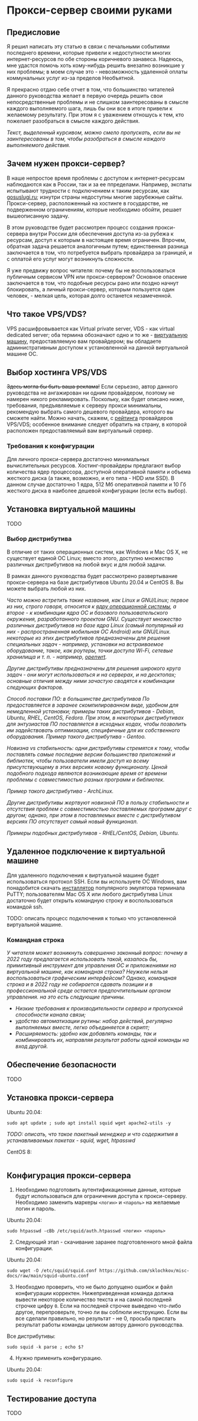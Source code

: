 # Прокси-сервер своими руками

## Предисловие

Я решил написать эту статью в связи с печальными событиями последнего времени,
которые привели к недоступности многих интернет-ресурсов по обе стороны
коричневого занавеса. Надеюсь, мне удастся помочь хоть кому-нибудь решить
внезапно возникшие у них проблемы; в моем случае это - невозможность
удаленной оплаты коммунальных услуг из-за пределов Необъятной.

Я прекрасно отдаю себе отчет в том, что большинство читателей данного
руководства желает в первую очередь решить свои непосредственные проблемы
и не слишком заинтересованы в смысле каждого выполняемого шага, лишь бы они все
в итоге привели к желаемому результату. При этом я с уважением отношусь к тем,
кто пожелает разобраться в смысле каждого действия.

*Текст, выделенный курсивом, можно смело пропускать, если вы не заинтересованы
в том, чтобы разобраться в смысле каждого выполняемого действия.*

## Зачем нужен прокси-сервер?

В наше непростое время проблемы с доступом к интернет-ресурсам наблюдаются
как в России, так и за ее ппределами. Например, экспаты испытывают трудности
с подключением к таким ресурсам, как [gosuslugi.ru](https://www.gosuslugi.ru/);
изнутри страны недоступны многие зарубежные сайты. Прокси-сервер, расположенный
на хостинге в государстве, не подверженном ограничениям, которые необходимо
обойти, решает вышеописанную задачу.

В этом руководстве будет рассмотрен процесс создания прокси-сервера внутри
России для обеспечения доступа из-за рубежа к ресурсам, доступ к которым в
настоящее время ограничен. Впрочем, обратная задача решается аналогичным путем;
единственная разница заключается в том, что потребуется выбрать провайдера
за границей, и с оплатой его услуг могут возникнуть сложности.

Я уже предвижу вопрос читателя: почему бы не воспользоваться публичным
сервисом VPN или прокси-сервером? Основное опасение заключается в том, что
подобные ресурсы рано или поздно начнут блокировать, а личный прокси-сервер,
которым пользуется один человек, - мелкая цель, которая долго останется
незамеченной.

## Что такое VPS/VDS?

VPS расшифровывается как Virtual private server, VDS - как virtual dedicated
server; оба термина обозначают одно и то же - 
[виртуальную машину](https://ru.wikipedia.org/wiki/%D0%92%D0%B8%D1%80%D1%82%D1%83%D0%B0%D0%BB%D1%8C%D0%BD%D0%B0%D1%8F_%D0%BC%D0%B0%D1%88%D0%B8%D0%BD%D0%B0),
предоставляемую вам провайдером; вы обладаете административным доступом к
установленной на данной виртуальной машине ОС.

## Выбор хостинга VPS/VDS

~~Здесь могла бы быть ваша реклама!~~ Если серьезно, автор данного руководства
не ангажирован ни одним провайдером, поэтому не намерен никого рекламировать.
Поскольку, как будет описано ниже, требования, предъявляемые к серверу прокси
минимальны, рекомендую выбрать самого дешевого провайдера, которого вы сможете
найти. Можно начать, скажем, с
[рейтинга](https://ru.hostings.info/hostings/rating/vps-vds)
провайдеров VPS/VDS; особенное внимание следует обратить на страну, в которой
расположен предоставляемый вам виртуальный сервер.

### Требования к конфигурации

Для личного прокси-сервера достаточно минимальных вычислительных ресурсов.
Хостинг-провайдеры предлагают выбор количества ядер процессора, доступной
оперативной памяти и объема жесткого диска (а также, возможно, и его типа -
HDD или SSD). В данном случае достаточно 1 ядра, 512 Мб оперативной памяти
и 10 Гб жесткого диска в наиболее дешевой конфигурации (если есть выбор).

## Установка виртуальной машины

TODO

### Выбор дистрибутива

В отличие от таких операционных систем, как Windows и Mac OS X, не существует
единой ОС Linux; вместо этого, доступно множество различных дистрибутивов
на любой вкус и для любой задачи.

В рамках данного руководства будет рассмотрено развертывание прокси-сервера
на базе дистрибутивов Ubuntu 20.04 и CentOS 8. Вы можете выбрать любой из
них.

*Часто можно встретить такие названия, как Linux и GNU/Linux; первое из
них, строго говоря, относится к
[ядру операционной системы](https://ru.wikipedia.org/wiki/%D0%AF%D0%B4%D1%80%D0%BE_%D0%BE%D0%BF%D0%B5%D1%80%D0%B0%D1%86%D0%B8%D0%BE%D0%BD%D0%BD%D0%BE%D0%B9_%D1%81%D0%B8%D1%81%D1%82%D0%B5%D0%BC%D1%8B),
а второе - к комбинации ядра ОС и базового пользовательского окружения,
разработанного проектом GNU. Существует множество различных дистрибутивов
на базе ядра Linux (самый популярный из них - распространенная мобильная ОС
Android) или GNU/Linux.
некоторые из этих дистрибутивов предназначены для решения специальных задач -
например, установки на встраиваемое оборудование, такое, как роутеры, точки
доступа Wi-Fi, сетевые хранилища и т. п. - например,
[openwrt](https://openwrt.org/).*

*Другие дистрибутивы предназначены для решения широкого круга задач - они
могут использоваться и на серверах, и на десктопах; основные отличия между ними
зачастую сводятся к комбинации следующих факторов.*

*Способ поставки ПО: в большинстве дистрибутивов По предоставляется в заранее
скомпилированном виде, удобном для немедленной установки; примеры таких
дистрибутивов - Debian, Ubuntu, RHEL, CentOS, Fedora. При этом, в некоторых
дистрибутивах для энтузиастов ПО поставляется в исходных кодах, чтобы позволить
им задействовать оптимизации, специфичные для их собственного оборудования.
Пример такого дистрибутива - Gentoo.*

*Новизна vs стабильность: одни дистрибутивы стремятся к тому, чтобы поставлять
самые последние версии большинства приложений и библиотек, чтобы пользователи
имели доступ ко всему присутствующему в этих версиях новому функционалу. Ценой
подобного подхода являются возникающие время от времени проблемы с
совместимостью разных программ и библиотек.*

*Пример такого дистрибутива - ArchLinux.*

*Другие дистрибутивы жертвуют новизной ПО в пользу стабильности и отсутствия
проблем с совместимостью поставляемых программ друг с другом; однако, при
этом в поставляемых вместе с дистрибутивом версиях ПО отсутствует самый
новый функционал.*

*Примеры подобных дистрибутивов - RHEL/CentOS, Debian, Ubuntu.*

## Удаленное подключение к виртуальной машине

Для удаленного подключения к виртуальной машине будет использоваться протокол
SSH. Если вы используете ОС Windows, вам понадобится скачать
[инсталлятор](https://the.earth.li/~sgtatham/putty/latest/w64/putty-64bit-0.76-installer.msi)
популярного эмулятора терминала PuTTY; пользователям Mac OS X или любого
дистрибутива Linux достаточно будет открыть командную строку и воспользоваться
командой ssh.

TODO: описать процесс подключения к только что установленной виртуальной
машине.

### Командная строка

*У читателя может возникнуть совершенно законный вопрос: почему в 2022 году
предлагается использовать такой, казалось бы, примитивный инструмент для
управления ОС и приложениями на виртуальной машине, как командная строка?
Неужели нельзя воспользоваться графическим интерфейсом? Однако, командная
строка и в 2022 году не собирается сдавать позиции и в профессиональной среде
остается предпочтительным органом управления. на это есть следующие причины.*

* *Низкие требования к производительности сервера и пропускной способности
канала связи;*
* *удобство автоматизации рутины: набор действий, регулярно выполняемых вместе,
легко объединяется в скрипт;*
* *Расширяемость: удобно как добавлять команды, так и комбинировать их,
направляя результат работы одной команды на вход другой.*

## Обеспечение безопасности

TODO

## Установка прокси-сервера

Ubuntu 20.04:
```
sudo apt update ; sudo apt install squid wget apache2-utils -y
```

*TODO: описать, что такое пакетный менеджер и что содержитмя в устанавливаемых
пакетах - squid, wget, htpasswd*

CentOS 8:
```

```

## Конфигурация прокси-сервера


1. Необходимо подготовить аутентификационные данные, которые будут
использоваться для ограничения доступа к прокси-серверу. Необходимо заменить
маркеры `<логин>` и `<пароль>` на желаемые логин и пароль.

Ubuntu 20.04:
```
sudo htpasswd -cBb /etc/squid/auth.htpasswd <логин> <пароль>
```

2. Следующий этап - скачивание заранее подготовленного мной файла конфигурации.

Ubuntu 20.04:
```
sudo wget -O /etc/squid/squid.conf https://github.com/sklochkov/misc-docs/raw/main/squid-ubuntu.conf
```

3. Необходмо проверить, что не было допущено ошибок и файл конфигурации
корректен. Нижеприведенная команда должна вывести некоторое количество текста
и на самой последней строчке цифру `0`. Если на последней строчке выведено
что-либо другое, перепроверьте, точно ли вы соблюли инструкцию. Если вы все
сделали правильно, но результат - не 0, просьба прислать результат работы
команды целиком автору данного руководства.

Все дистрибутивы:
```
sudo squid -k parse ; echo $?
```

4. Нужно применить конфигурацию.

Ubuntu 20.04:
```
sudo squid -k reconfigure
```

## Тестирование доступа

TODO
